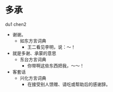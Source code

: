 # 多承
du1 chen2
+ 谢谢。
  * 如东方言词典
    - 王二看见李明，说：～！
+ 就是多谢、承蒙的意思
  * 东台方言词典
    - 你带啊这些东西把我，～～！
+ 客套话
  * 兴化方言词典
    - 在接受别人馈赠、请吃或帮助后的感谢辞。
